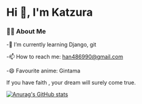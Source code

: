 # Hi 👋, I'm Katzura

### 🧑‍💻 About Me

-🌱 I’m currently learning Django, git

-📫 How to reach me: han486990@gmail.com

-😄 Favourite anime: Gintama

If you have faith , your dream will surely come true.

[![Anurag's GitHub stats](https://github-readme-stats.vercel.app/api?username=Power-Kid&show_icons=true&theme=tokyonight)](https://github.com/anuraghazra/github-readme-stats)


<!--
**Power-Kid/Power-Kid** is a ✨ _special_ ✨ repository because its `README.md` (this file) appears on your GitHub profile.

Here are some ideas to get you started:

- 🔭 I’m currently working on ...
- 🌱 I’m currently learning ...
- 👯 I’m looking to collaborate on ...
- 🤔 I’m looking for help with ...
- 💬 Ask me about ...
- 📫 How to reach me: ...
- 😄 Pronouns: ...
- ⚡ Fun fact: ...
-->
